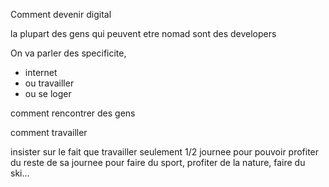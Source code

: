Comment devenir digital

la plupart des gens qui peuvent etre nomad sont des developers

On va parler des specificite,
- internet
- ou travailler
- ou se loger


comment rencontrer des gens

comment travailler

insister sur le fait que travailler seulement 1/2 journee pour pouvoir profiter du reste de sa journee pour faire du sport, profiter de la nature, faire du ski...
